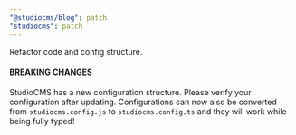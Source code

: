 ```yaml
---
"@studiocms/blog": patch
"studiocms": patch
---
```


Refactor code and config structure.

#### BREAKING CHANGES

StudioCMS has a new configuration structure. Please verify your configuration after updating. Configurations can now also be converted from `studiocms.config.js` to `studiocms.config.ts` and they will work while being fully typed!